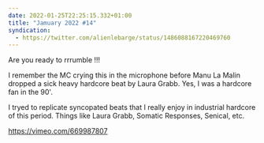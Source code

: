 ```yaml
---
date: 2022-01-25T22:25:15.332+01:00
title: "Jamuary 2022 #14"
syndication:
  - https://twitter.com/alienlebarge/status/1486088167220469760
---
```

Are you ready to rrrumble !!!

I remember the MC crying this in the microphone before Manu La Malin dropped a sick heavy hardcore beat by Laura Grabb. Yes, I was a hardcore fan in the 90'.

I tryed to replicate syncopated beats that I really enjoy in industrial hardcore of this period. Things like Laura Grabb, Somatic Responses, Senical, etc.

https://vimeo.com/669987807
